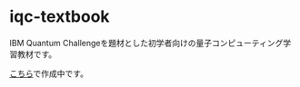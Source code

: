 # iqc-textbook
IBM Quantum Challengeを題材とした初学者向けの量子コンピューティング学習教材です。

[こちら](https://quantum-tokyo.github.io/iqc-textbook/)で作成中です。
